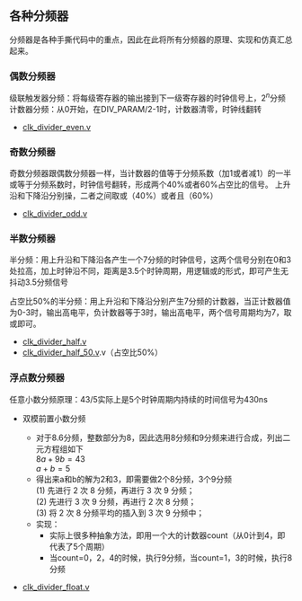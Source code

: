 ## 各种分频器
分频器是各种手撕代码中的重点，因此在此将所有分频器的原理、实现和仿真汇总起来。

### **偶数分频器**

级联触发器分频：将每级寄存器的输出接到下一级寄存器的时钟信号上，$2^n$分频
计数器分频：从0开始，在DIV_PARAM/2-1时，计数器清零，时钟线翻转

- [clk_divider_even.v](./clk_divider_even.v)


### **奇数分频器**

奇数分频器跟偶数分频器一样，当计数器的值等于分频系数（加1或者减1）的一半或等于分频系数时，时钟信号翻转，形成两个40%或者60%占空比的信号。
上升沿和下降沿分别操，二者之间取或（40%）或者且（60%）

- [clk_divider_odd.v](./clk_divider_odd.v)


### **半数分频器**

半分频：用上升沿和下降沿各产生一个7分频的时钟信号，这两个信号分别在0和3处拉高，加上时钟沿不同，距离是3.5个时钟周期，用逻辑或的形式，即可产生无抖动3.5分频信号   

占空比50%的半分频：用上升沿和下降沿分别产生7分频的计数器，当正计数器值为0-3时，输出高电平，负计数器等于3时，输出高电平，两个信号周期均为7，取或即可。

- [clk_divider_half.v](./clk_divider_half.v)
- [clk_divider_half_50.v](./clk_divider_half_50.v).v（占空比50%）

### **浮点数分频器**

任意小数分频原理：43/5实际上是5个时钟周期内持续的时间信号为430ns
  - 双模前置小数分频
    - 对于8.6分频，整数部分为8，因此选用8分频和9分频来进行合成，列出二元方程组如下   
        $8a+9b=43$  
        $a+b=5$
    - 得出来a和b的解为2和3，即需要做2个8分频，3个9分频   
        (1) 先进行 2 次 8 分频，再进行 3 次 9 分频；   
        (2) 先进行 3 次 9 分频，再进行 2 次 8 分频；    
        (3) 将 2 次 8 分频平均的插入到 3 次 9 分频中；   
    - 实现：
        - 实际上很多种抽象方法，即用一个大的计数器count（从0计到4，即代表了5个周期）
        - 当count=0，2，4的时候，执行9分频，当count=1，3的时候，执行8分频


  - [clk_divider_float.v](./clk_divider_float.v)